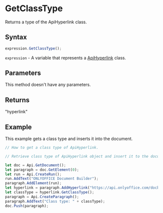 # GetClassType

Returns a type of the ApiHyperlink class.

## Syntax

```javascript
expression.GetClassType();
```

`expression` - A variable that represents a [ApiHyperlink](../ApiHyperlink.md) class.

## Parameters

This method doesn't have any parameters.

## Returns

"hyperlink"

## Example

This example gets a class type and inserts it into the document.

```javascript editor-docx
// How to get a class type of ApiHyperlink.

// Retrieve class type of ApiHyperlink object and insert it to the document.

let doc = Api.GetDocument();
let paragraph = doc.GetElement(0);
let run = Api.CreateRun();
run.AddText("ONLYOFFICE Document Builder");
paragraph.AddElement(run);
let hyperlink = paragraph.AddHyperlink("https://api.onlyoffice.com/docbuilder/basic");
let classType = hyperlink.GetClassType();
paragraph = Api.CreateParagraph();
paragraph.AddText("Class type: " + classType);
doc.Push(paragraph);
```
